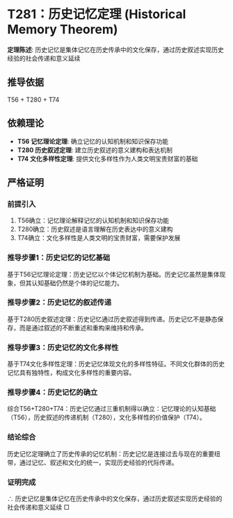 # T281：历史记忆定理 (Historical Memory Theorem)

**定理陈述**: 历史记忆是集体记忆在历史传承中的文化保存，通过历史叙述实现历史经验的社会传递和意义延续

## 推导依据
T56 + T280 + T74

## 依赖理论
- **T56 记忆理论定理**: 确立记忆的认知机制和知识保存功能
- **T280 历史叙述定理**: 建立历史叙述的意义建构和表达机制
- **T74 文化多样性定理**: 提供文化多样性作为人类文明宝贵财富的基础

## 严格证明

### 前提引入
1. T56确立：记忆理论解释记忆的认知机制和知识保存功能
2. T280确立：历史叙述是语言理解在历史表达中的意义建构
3. T74确立：文化多样性是人类文明的宝贵财富，需要保护发展

### 推导步骤1：历史记忆的记忆基础
基于T56记忆理论定理：历史记忆以个体记忆机制为基础。历史记忆虽然是集体现象，但其认知基础仍然是个体的记忆能力。

### 推导步骤2：历史记忆的叙述传递
基于T280历史叙述定理：历史记忆通过历史叙述得到传递。历史记忆不是静态保存，而是通过叙述的不断重述和重构来维持和传承。

### 推导步骤3：历史记忆的文化多样性
基于T74文化多样性定理：历史记忆体现文化的多样性特征。不同文化群体的历史记忆具有独特性，构成文化多样性的重要内容。

### 推导步骤4：历史记忆的确立
综合T56+T280+T74：历史记忆通过三重机制得以确立：记忆理论的认知基础（T56），历史叙述的传递机制（T280），文化多样性的价值保护（T74）。

### 结论综合
历史记忆定理确立了历史传承的记忆机制：历史记忆是连接过去与现在的重要纽带，通过记忆、叙述和文化的统一，实现历史经验的代际传递。

### 证明完成
∴ 历史记忆是集体记忆在历史传承中的文化保存，通过历史叙述实现历史经验的社会传递和意义延续 □